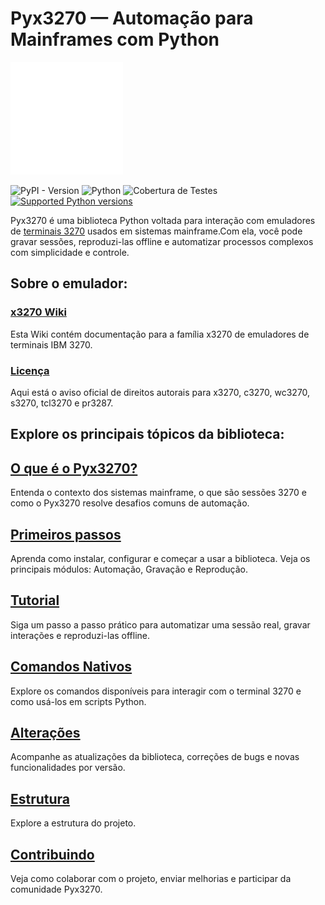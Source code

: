 # Pyx3270 — Automação para Mainframes com Python

<img src="./docs/assets/logo.svg" width="180px">

![PyPI - Version](https://img.shields.io/pypi/v/pyx3270)
![Python](https://img.shields.io/badge/language-Python-blue?logo=python)
![Cobertura de Testes](https://img.shields.io/badge/cobertura-97%25-brightgreen?logo=pytest)
[![Supported Python versions](https://img.shields.io/pypi/pyversions/fastapi.svg?color=%2334D058)](https://pypi.org/project/fastapi)

Pyx3270 é uma biblioteca Python voltada para interação com emuladores de [terminais 3270](https://www.ibm.com/docs/api/v1/content/zosbasics%2Fcom.ibm.zos.znetwork%2Fznetwork_261.htm?parsebody=true&lang=en) usados em sistemas mainframe.Com ela, você pode gravar sessões, reproduzi-las offline e automatizar processos complexos com simplicidade e controle.

## Sobre o emulador:

### [x3270 Wiki](https://x3270.miraheze.org/wiki/Main_Page)
Esta Wiki contém documentação para a família x3270 de emuladores de terminais IBM 3270. 

### [Licença](https://x3270.miraheze.org/wiki/X3270_license)
Aqui está o aviso oficial de direitos autorais para x3270, c3270, wc3270, s3270, tcl3270 e pr3287.

## Explore os principais tópicos da biblioteca:

## [O que é o Pyx3270?](./docs/sobre.md)  
Entenda o contexto dos sistemas mainframe, o que são sessões 3270 e como o Pyx3270 resolve desafios comuns de automação.

## [Primeiros passos](./docs/primeiros_passos.md)  
Aprenda como instalar, configurar e começar a usar a biblioteca. Veja os principais módulos: Automação, Gravação e Reprodução.

## [Tutorial](./docs/tutorial.md)  
Siga um passo a passo prático para automatizar uma sessão real, gravar interações e reproduzi-las offline.

## [Comandos Nativos](./docs/comandos.md)  
Explore os comandos disponíveis para interagir com o terminal 3270 e como usá-los em scripts Python.

## [Alterações](./docs/changelog.md)  
Acompanhe as atualizações da biblioteca, correções de bugs e novas funcionalidades por versão.

## [Estrutura](./docs/estrutura.md)  
Explore a estrutura do projeto.

## [Contribuindo](./docs/contribuindo.md)  
Veja como colaborar com o projeto, enviar melhorias e participar da comunidade Pyx3270.
